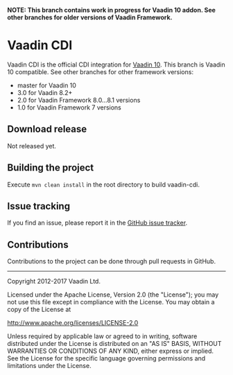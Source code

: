 **NOTE: This branch contains work in progress for Vaadin 10 addon. See other branches for older versions of Vaadin Framework.**

# Vaadin CDI

Vaadin CDI is the official CDI integration for [Vaadin 10](https://github.com/vaadin/flow).
This branch is Vaadin 10 compatible. See other branches for other framework versions:
* master for Vaadin 10
* 3.0 for Vaadin 8.2+
* 2.0 for Vaadin Framework 8.0...8.1 versions
* 1.0 for Vaadin Framework 7 versions

## Download release

Not released yet.

## Building the project

Execute `mvn clean install` in the root directory to build vaadin-cdi.

## Issue tracking

If you find an issue, please report it in the [GitHub issue tracker](https://github.com/vaadin/cdi/issues).

## Contributions

Contributions to the project can be done through pull requests in GitHub.

---

Copyright 2012-2017 Vaadin Ltd.

Licensed under the Apache License, Version 2.0 (the "License"); you may not
use this file except in compliance with the License. You may obtain a copy of
the License at

http://www.apache.org/licenses/LICENSE-2.0

Unless required by applicable law or agreed to in writing, software
distributed under the License is distributed on an "AS IS" BASIS, WITHOUT
WARRANTIES OR CONDITIONS OF ANY KIND, either express or implied. See the
License for the specific language governing permissions and limitations under
the License.
